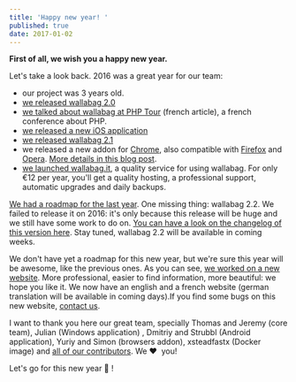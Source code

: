 ```yaml
---
title: 'Happy new year! '
published: true
date: 2017-01-02
---
```


**First of all, we wish you a happy new year.**

Let's take a look back. 2016 was a great year for our team:
* our project was 3 years old.
* [we released wallabag 2.0](http://www.wallabag.org/en/news/wallabag-v2)
* [we talked about wallabag at PHP Tour](http://nicolas.loeuillet.org/billets/phptour-2016-clermont) (french article), a french conference about PHP.
* [we released a new iOS application](https://appsto.re/fr/YeqYfb.i)
* [we released wallabag 2.1](http://www.wallabag.org/en/news/wallabag-21)
* we released a new addon for [Chrome](https://chrome.google.com/webstore/detail/wallabagger/gbmgphmejlcoihgedabhgjdkcahacjlj), also compatible with [Firefox](https://addons.mozilla.org/firefox/addon/wallabagger/) and [Opera](https://addons.mozilla.org/firefox/addon/wallabagger/). [More details in this blog post](http://www.wallabag.org/en/news/wallabagger-howto).
* [we launched wallabag.it](http://www.wallabag.org/en/news/wallabagit), a quality service for using wallabag. For only €12 per year, you'll get a quality hosting, a professional support, automatic upgrades and daily backups.

[We had a roadmap for the last year](http://www.wallabag.org/en/news/wallabag-public-beta1). One missing thing: wallabag 2.2. We failed to release it on 2016: it's only because this release will be huge and we still have some work to do on. [You can have a look on the changelog of this version here](https://github.com/wallabag/wallabag/pull/2416).
Stay tuned, wallabag 2.2 will be available in coming weeks.

We don't have yet a roadmap for this new year, but we're sure this year will be awesome, like the previous ones.
As you can see, [we worked on a new website](https://www.wallabag.org). More professional, easier to find information, more beautiful: we hope you like it. We now have an english and a french website (german translation will be available in coming days).If you find some bugs on this new website, [contact us](mailto:hello@wallabag.org).

I want to thank you here our great team, specially Thomas and Jeremy (core team), Julian (Windows application) , Dmitriy and Strubbl (Android application), Yuriy and Simon (browsers addon), xsteadfastx (Docker image) and [all of our contributors](https://github.com/wallabag/wallabag/graphs/contributors).
We ❤️ &nbsp;you!

Let's go for this new year 🎉 !
